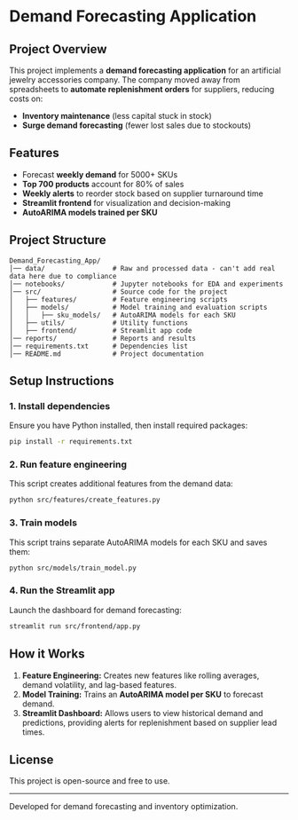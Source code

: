 # Demand Forecasting Application

## Project Overview
This project implements a **demand forecasting application** for an artificial jewelry accessories company. 
The company moved away from spreadsheets to **automate replenishment orders** for suppliers, reducing costs on:
- **Inventory maintenance** (less capital stuck in stock)
- **Surge demand forecasting** (fewer lost sales due to stockouts)

## Features
- Forecast **weekly demand** for 5000+ SKUs
- **Top 700 products** account for 80% of sales
- **Weekly alerts** to reorder stock based on supplier turnaround time
- **Streamlit frontend** for visualization and decision-making
- **AutoARIMA models trained per SKU**

## Project Structure
```
Demand_Forecasting_App/
│── data/                 # Raw and processed data - can't add real data here due to compliance 
│── notebooks/            # Jupyter notebooks for EDA and experiments
│── src/                  # Source code for the project
│   ├── features/         # Feature engineering scripts
│   ├── models/           # Model training and evaluation scripts
│   │   ├── sku_models/   # AutoARIMA models for each SKU
│   ├── utils/            # Utility functions
│   ├── frontend/         # Streamlit app code
│── reports/              # Reports and results
│── requirements.txt      # Dependencies list
│── README.md             # Project documentation
```

## Setup Instructions

### 1. Install dependencies
Ensure you have Python installed, then install required packages:
```bash
pip install -r requirements.txt
```

### 2. Run feature engineering
This script creates additional features from the demand data:
```bash
python src/features/create_features.py
```

### 3. Train models
This script trains separate AutoARIMA models for each SKU and saves them:
```bash
python src/models/train_model.py
```

### 4. Run the Streamlit app
Launch the dashboard for demand forecasting:
```bash
streamlit run src/frontend/app.py
```

## How it Works
1. **Feature Engineering:** Creates new features like rolling averages, demand volatility, and lag-based features.
2. **Model Training:** Trains an **AutoARIMA model per SKU** to forecast demand.
3. **Streamlit Dashboard:** Allows users to view historical demand and predictions, providing alerts for replenishment based on supplier lead times.

## License
This project is open-source and free to use.

---

Developed for demand forecasting and inventory optimization.
